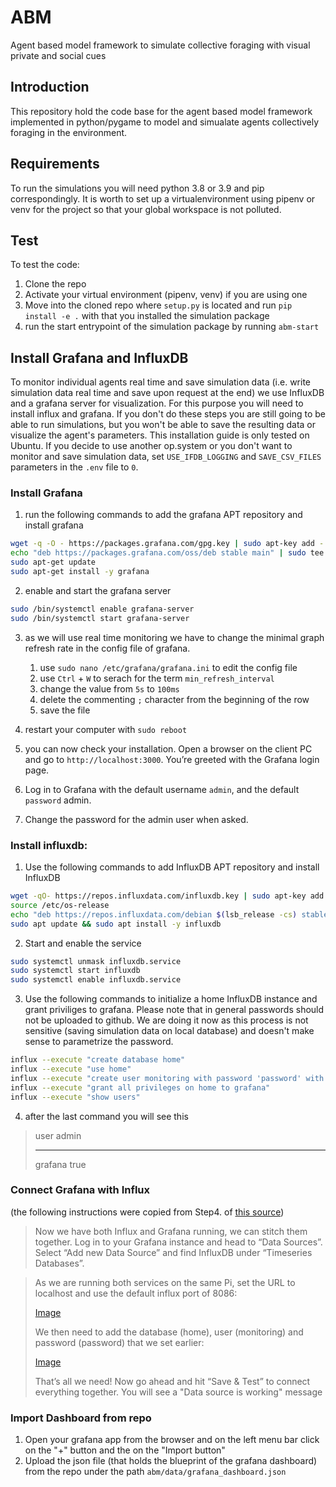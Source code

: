 # ABM
Agent based model framework to simulate collective foraging with visual private and social cues

## Introduction
This repository hold the code base for the agent based model framework implemented in python/pygame to model and simualate agents collectively foraging in the environment.

## Requirements
To run the simulations you will need python 3.8 or 3.9 and pip correspondingly. It is worth to set up a virtualenvironment using pipenv or venv for the project so that your global workspace is not polluted.

## Test
To test the code:
  1. Clone the repo
  2. Activate your virtual environment (pipenv, venv) if you are using one
  3. Move into the cloned repo where `setup.py` is located and run `pip install -e .` with that you installed the simulation package
  4. run the start entrypoint of the simulation package by running `abm-start`

## Install Grafana and InfluxDB
To monitor individual agents real time and save simulation data (i.e. write simulation data real time and save upon request at the end) we use InfluxDB and a grafana server for visualization. For this purpose you will need to install influx and grafana. If you don't do these steps you are still going to be able to run simulations, but you won't be able to save the resulting data or visualize the agent's parameters. This installation guide is only tested on Ubuntu. If you decide to use another op.system or you don't want to monitor and save simulation data, set `USE_IFDB_LOGGING` and `SAVE_CSV_FILES` parameters in the `.env` file to `0`.

### Install Grafana
1. run the following commands to add the grafana APT repository and install grafana
```bash
wget -q -O - https://packages.grafana.com/gpg.key | sudo apt-key add -
echo "deb https://packages.grafana.com/oss/deb stable main" | sudo tee -a /etc/apt/sources.list.d/grafana.list
sudo apt-get update
sudo apt-get install -y grafana
```
2. enable and start the grafana server
```bash
sudo /bin/systemctl enable grafana-server
sudo /bin/systemctl start grafana-server
```

3. as we will use real time monitoring we have to change the minimal graph refresh rate in the config file of grafana.
   1. use `sudo nano /etc/grafana/grafana.ini` to edit the config file
   2. use `Ctrl` + `W` to serach for the term `min_refresh_interval`
   3. change the value from `5s` to `100ms`
   4. delete the commenting `;` character from the beginning of the row
   5. save the file

4. restart your computer with `sudo reboot`
5. you can now check your installation. Open a browser on the client PC and go to `http://localhost:3000`. You’re greeted with the Grafana login page.
6. Log in to Grafana with the default username `admin`, and the default `password` admin.
7. Change the password for the admin user when asked.

### Install influxdb:
1. Use the following commands to add InfluxDB APT repository and install InfluxDB
```bash
wget -qO- https://repos.influxdata.com/influxdb.key | sudo apt-key add -
source /etc/os-release
echo "deb https://repos.influxdata.com/debian $(lsb_release -cs) stable" | sudo tee /etc/apt/sources.list.d/influxdb.list
sudo apt update && sudo apt install -y influxdb
```

2. Start and enable the service
```bash
sudo systemctl unmask influxdb.service
sudo systemctl start influxdb
sudo systemctl enable influxdb.service
```
3. Use the following commands to initialize a home InfluxDB instance and grant priviliges to grafana. Please note that in general passwords should not be uploaded to github. We are doing it now as this process is not sensitive (saving simulation data on local database) and doesn't make sense to parametrize the password.
```bash
influx --execute "create database home"
influx --execute "use home"
influx --execute "create user monitoring with password 'password' with all privileges"
influx --execute "grant all privileges on home to grafana"
influx --execute "show users"
```
4. after the last command you will see this
> user admin
> ---- -----
> grafana true

### Connect Grafana with Influx
(the following instructions were copied from Step4. of [this source](https://simonhearne.com/2020/pi-influx-grafana/#step-4-add-influx-as-a-grafana-data-source))

> Now we have both Influx and Grafana running, we can stitch them together. Log in to your Grafana instance and head to “Data Sources”. Select “Add new Data Source” and find InfluxDB under “Timeseries Databases”.

> As we are running both services on the same Pi, set the URL to localhost and use the default influx port of 8086:
> 
> [Image](https://simonhearne.com/images/grafana1.png)
> 
> We then need to add the database (home), user (monitoring) and password (password) that we set earlier:
> 
> [Image](https://simonhearne.com/images/grafana2.png)
> 
> That’s all we need! Now go ahead and hit “Save & Test” to connect everything together. You will see a "Data source is working" message

### Import Dashboard from repo
1. Open your grafana app from the browser and on the left menu bar click on the "+" button and the on the "Import button"
2. Upload the json file (that holds the blueprint of the grafana dashboard) from the repo under the path `abm/data/grafana_dashboard.json`
